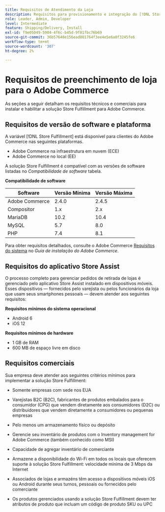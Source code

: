 ```yaml
---
title: Requisitos de Atendimento da Loja
description: Requisitos para provisionamento e integração do [!DNL Store Fulfillment solution].
role: Leader, Admin, Developer
level: Intermediate
feature: Shipping/Delivery, Install
exl-id: f9e05049-5904-4f6c-b45d-9f81fbc76b69
source-git-commit: 36b57648e156ead801764f3ee4e5e6a0f3245fe6
workflow-type: tm+mt
source-wordcount: '307'
ht-degree: 2%

---
```


# Requisitos de preenchimento de loja para o Adobe Commerce

As seções a seguir detalham os requisitos técnicos e comerciais para instalar e habilitar a solução Store Fulfillment para Adobe Commerce.

## Requisitos de versão de software e plataforma

A variável [!DNL Store Fulfillment] está disponível para clientes do Adobe Commerce nas seguintes plataformas.

- Adobe Commerce na infraestrutura em nuvem (ECE)
- Adobe Commerce no local (EE)

A solução Store Fulfillment é compatível com as versões de software listadas no *Compatibilidade de software* tabela.

**Compatibilidade de software**

| **Software** | **Versão Mínima** | **Versão Máxima** |
|----------------|---------------------|---------------------|
| Adobe Commerce | 2.4.0 | 2.4.5 |
| Compositor | 1.x | 2.x |
| MariaDB | 10.2 | 10.4 |
| MySQL | 5.7 | 8.0 |
| PHP | 7.4 | 8.1 |

Para obter requisitos detalhados, consulte o Adobe Commerce [Requisitos do sistema](https://experienceleague.adobe.com/docs/commerce-operations/installation-guide/system-requirements.html) no *Guia de instalação do Adobe Commerce*.

## Requisitos do aplicativo Store Assist

O processo completo para gerenciar pedidos de retirada de lojas é gerenciado pelo aplicativo Store Assist instalado em dispositivos móveis. Esses dispositivos — fornecidos pelo varejista ou pelos funcionários da loja que usam seus smartphones pessoais — devem atender aos seguintes requisitos:

**Requisitos mínimos do sistema operacional**

- Android 6
- iOS 12

**Requisitos mínimos de hardware**

- 1 GB de RAM
- 600 MB de espaço livre em disco

## Requisitos comerciais

Sua empresa deve atender aos seguintes critérios mínimos para implementar a solução Store Fulfillment:

- Somente empresas com sede nos EUA

- Varejistas B2C (B2C), fabricantes de produtos embalados para o consumidor (CPG) que vendem diretamente aos consumidores (D2C) ou distribuidores que vendem diretamente a consumidores ou pequenas empresas

- Pelo menos um armazenamento físico ou depósito

- Gerencie seu inventário de produtos com o Inventory management for Adobe Commerce (também conhecido como MSI)

- Capacidade de agregar inventário de comerciante

- Armazene a disponibilidade do Wi-Fi em todos os locais que oferecem suporte à solução Store Fulfillment: velocidade mínima de 3 Mbps da Internet

- Associados de lojas e armazéns têm acesso a dispositivos móveis iOS ou Android durante seus turnos, pessoais ou fornecidos pelo comerciante

- Os produtos gerenciados usando a solução Store Fulfillment devem ter atributos de produto que incluam um código de produto SKU ou UPC
